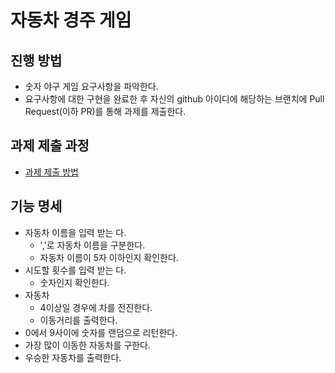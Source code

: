 # 자동차 경주 게임
## 진행 방법
* 숫자 야구 게임 요구사항을 파악한다.
* 요구사항에 대한 구현을 완료한 후 자신의 github 아이디에 해당하는 브랜치에 Pull Request(이하 PR)를 통해 과제를 제출한다.

## 과제 제출 과정
* [과제 제출 방법](https://github.com/next-step/nextstep-docs/tree/master/precourse)


## 기능 명세

* 자동차 이름을 입력 받는 다.
    * ','로 자동차 이름을 구분한다.
    * 자동차 이름이 5자 이하인지 확인한다.
* 시도할 횟수를 입력 받는 다.
    * 숫자인지 확인한다.
* 자동차
  * 4이상일 경우에 차를 전진한다.
  * 이동거리를 출력한다.
* 0에서 9사이에 숫자를 랜덤으로 리턴한다.
* 가장 많이 이동한 자동차를 구한다.
* 우승한 자동차를 출력한다.
